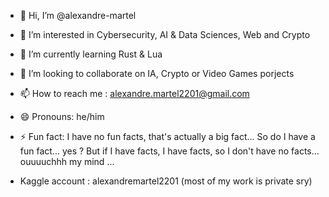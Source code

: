 - 👋 Hi, I’m @alexandre-martel
- 👀 I’m interested in Cybersecurity, AI & Data Sciences, Web and Crypto
- 🌱 I’m currently learning Rust & Lua
- 💞️ I’m looking to collaborate on IA,  Crypto or Video Games porjects
- 📫 How to reach me : alexandre.martel2201@gmail.com
- 😄 Pronouns: he/him
- ⚡ Fun fact: I have no fun facts, that's actually a big fact... So do I have a fun fact... yes ? But if I have facts, I have facts, so I don't have no facts... ouuuuchhh my mind ...

- Kaggle account : alexandremartel2201 (most of my work is private sry)

<!---
alexandre-martel/alexandre-martel is a ✨ special ✨ repository because its `README.md` (this file) appears on your GitHub profile.
You can click the Preview link to take a look at your changes.
--->
